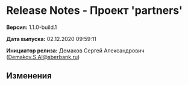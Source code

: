 # Release Notes - Проект 'partners'

**Версия:** 1.1.0-build.1

**Дата выпуска:** 02.12.2020 09:59:11

**Инициатор релиза:** Демаков Сергей Александрович (Demakov.S.Al@sberbank.ru)

## Изменения
